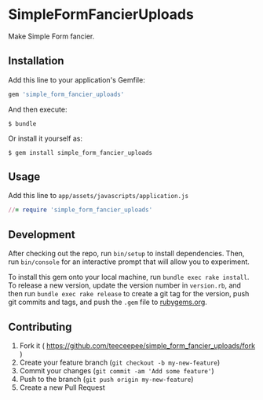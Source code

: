 # SimpleFormFancierUploads

Make Simple Form fancier.

## Installation

Add this line to your application's Gemfile:

``` ruby
gem 'simple_form_fancier_uploads'
```

And then execute:

    $ bundle

Or install it yourself as:

    $ gem install simple_form_fancier_uploads

## Usage

Add this line to `app/assets/javascripts/application.js`

``` ruby
//= require 'simple_form_fancier_uploads'
```

## Development

After checking out the repo, run `bin/setup` to install dependencies. Then, run `bin/console` for an interactive prompt that will allow you to experiment.

To install this gem onto your local machine, run `bundle exec rake install`. To release a new version, update the version number in `version.rb`, and then run `bundle exec rake release` to create a git tag for the version, push git commits and tags, and push the `.gem` file to [rubygems.org](https://rubygems.org).

## Contributing

1. Fork it ( https://github.com/teeceepee/simple_form_fancier_uploads/fork )
2. Create your feature branch (`git checkout -b my-new-feature`)
3. Commit your changes (`git commit -am 'Add some feature'`)
4. Push to the branch (`git push origin my-new-feature`)
5. Create a new Pull Request
